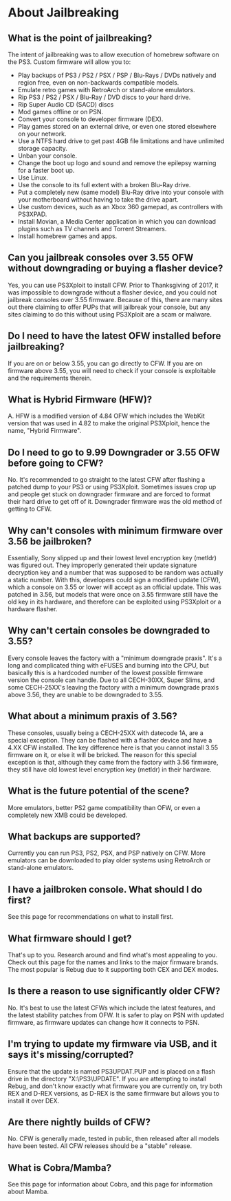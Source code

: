 # About Jailbreaking

## **What is the point of jailbreaking?**

The intent of jailbreaking was to allow execution of homebrew software on the PS3. Custom firmware will allow you to:

* Play backups of PS3 / PS2 / PSX / PSP / Blu-Rays / DVDs natively and region free, even on non-backwards compatible models.
* Emulate retro games with RetroArch or stand-alone emulators.
* Rip PS3 / PS2 / PSX / Blu-Ray / DVD discs to your hard drive.
* Rip Super Audio CD \(SACD\) discs
* Mod games offline or on PSN.
* Convert your console to developer firmware \(DEX\).
* Play games stored on an external drive, or even one stored elsewhere on your network.
* Use a NTFS hard drive to get past 4GB file limitations and have unlimited storage capacity.
* Unban your console.
* Change the boot up logo and sound and remove the epilepsy warning for a faster boot up.
* Use Linux.
* Use the console to its full extent with a broken Blu-Ray drive.
* Put a completely new \(same model\) Blu-Ray drive into your console with your motherboard without having to take the drive apart.
* Use custom devices, such as an Xbox 360 gamepad, as controllers with PS3XPAD.
* Install Movian, a Media Center application in which you can download plugins such as TV channels and Torrent Streamers.
* Install homebrew games and apps.

## **Can you jailbreak consoles over 3.55 OFW without downgrading or buying a flasher device?**

Yes, you can use PS3Xploit to install CFW. Prior to Thanksgiving of 2017, it was impossible to downgrade without a flasher device, and you could not jailbreak consoles over 3.55 firmware. Because of this, there are many sites out there claiming to offer PUPs that will jailbreak your console, but any sites claiming to do this without using PS3Xploit are a scam or malware.

## **Do I need to have the latest OFW installed before jailbreaking?**

If you are on or below 3.55, you can go directly to CFW. If you are on firmware above 3.55, you will need to check if your console is exploitable and the requirements therein.

## **What is Hybrid Firmware \(HFW\)?**

A. HFW is a modified version of 4.84 OFW which includes the WebKit version that was used in 4.82 to make the original PS3Xploit, hence the name, "Hybrid Firmware".

## **Do I need to go to 9.99 Downgrader or 3.55 OFW before going to CFW?**

No. It's recommended to go straight to the latest CFW after flashing a patched dump to your PS3 or using PS3Xploit. Sometimes issues crop up and people get stuck on downgrader firmware and are forced to format their hard drive to get off of it. Downgrader firmware was the old method of getting to CFW.

## **Why can't consoles with minimum firmware over 3.56 be jailbroken?**

Essentially, Sony slipped up and their lowest level encryption key \(metldr\) was figured out. They improperly generated their update signature decryption key and a number that was supposed to be random was actually a static number. With this, developers could sign a modified update \(CFW\), which a console on 3.55 or lower will accept as an official update. This was patched in 3.56, but models that were once on 3.55 firmware still have the old key in its hardware, and therefore can be exploited using PS3Xploit or a hardware flasher.

## **Why can't certain consoles be downgraded to 3.55?**

Every console leaves the factory with a "minimum downgrade praxis". It's a long and complicated thing with eFUSES and burning into the CPU, but basically this is a hardcoded number of the lowest possible firmware version the console can handle. Due to all CECH-30XX, Super Slims, and some CECH-25XX's leaving the factory with a minimum downgrade praxis above 3.56, they are unable to be downgraded to 3.55.

## **What about a minimum praxis of 3.56?**

These consoles, usually being a CECH-25XX with datecode 1A, are a special exception. They can be flashed with a flasher device and have a 4.XX CFW installed. The key difference here is that you cannot install 3.55 firmware on it, or else it will be bricked. The reason for this special exception is that, although they came from the factory with 3.56 firmware, they still have old lowest level encryption key \(metldr\) in their hardware.

## **What is the future potential of the scene?**

More emulators, better PS2 game compatibility than OFW, or even a completely new XMB could be developed.

## **What backups are supported?**

Currently you can run PS3, PS2, PSX, and PSP natively on CFW. More emulators can be downloaded to play older systems using RetroArch or stand-alone emulators.

## **I have a jailbroken console. What should I do first?**

See this page for recommendations on what to install first.

## **What firmware should I get?**

That's up to you. Research around and find what's most appealing to you. Check out this page for the names and links to the major firmware brands. The most popular is Rebug due to it supporting both CEX and DEX modes.

## **Is there a reason to use significantly older CFW?**

No. It's best to use the latest CFWs which include the latest features, and the latest stability patches from OFW. It is safer to play on PSN with updated firmware, as firmware updates can change how it connects to PSN.

## **I'm trying to update my firmware via USB, and it says it's missing/corrupted?**

Ensure that the update is named PS3UPDAT.PUP and is placed on a flash drive in the directory "X:\PS3\UPDATE\". If you are attempting to install Rebug, and don't know exactly what firmware you are currently on, try both REX and D-REX versions, as D-REX is the same firmware but allows you to install it over DEX.

## **Are there nightly builds of CFW?**

No. CFW is generally made, tested in public, then released after all models have been tested. All CFW releases should be a "stable" release.

## **What is Cobra/Mamba?**

See this page for information about Cobra, and this page for information about Mamba.

